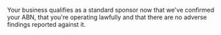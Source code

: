Your business qualifies as a standard sponsor now that we've confirmed your ABN, that you're operating lawfully and that there are no adverse findings reported against it.